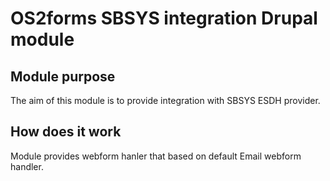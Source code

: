 # OS2forms SBSYS integration Drupal module

## Module purpose
The aim of this module is to provide integration with SBSYS ESDH provider.

## How does it work

Module provides webform hanler that based on default Email webform handler.

